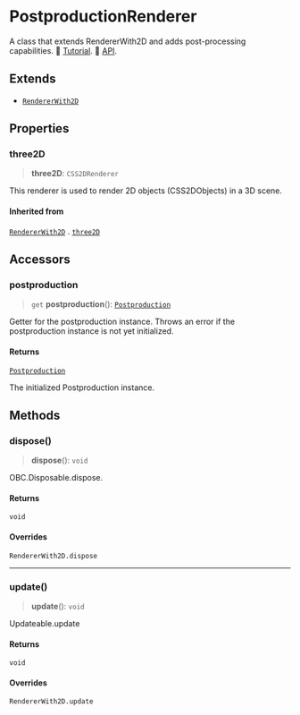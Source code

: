 # PostproductionRenderer

A class that extends RendererWith2D and adds post-processing capabilities. 📕 [Tutorial](https://docs.thatopen.com/Tutorials/Components/Front/PostproductionRenderer). 📘 [API](https://docs.thatopen.com/api/@thatopen/components-front/classes/PostproductionRenderer).

## Extends

- [`RendererWith2D`](RendererWith2D.md)

## Properties

### three2D

> **three2D**: `CSS2DRenderer`

This renderer is used to render 2D objects (CSS2DObjects) in a 3D scene.

#### Inherited from

[`RendererWith2D`](RendererWith2D.md) . [`three2D`](RendererWith2D.md#three2d)

## Accessors

### postproduction

> `get` **postproduction**(): [`Postproduction`](Postproduction.md)

Getter for the postproduction instance.
Throws an error if the postproduction instance is not yet initialized.

#### Returns

[`Postproduction`](Postproduction.md)

The initialized Postproduction instance.

## Methods

### dispose()

> **dispose**(): `void`

OBC.Disposable.dispose.

#### Returns

`void`

#### Overrides

`RendererWith2D.dispose`

***

### update()

> **update**(): `void`

Updateable.update

#### Returns

`void`

#### Overrides

`RendererWith2D.update`
